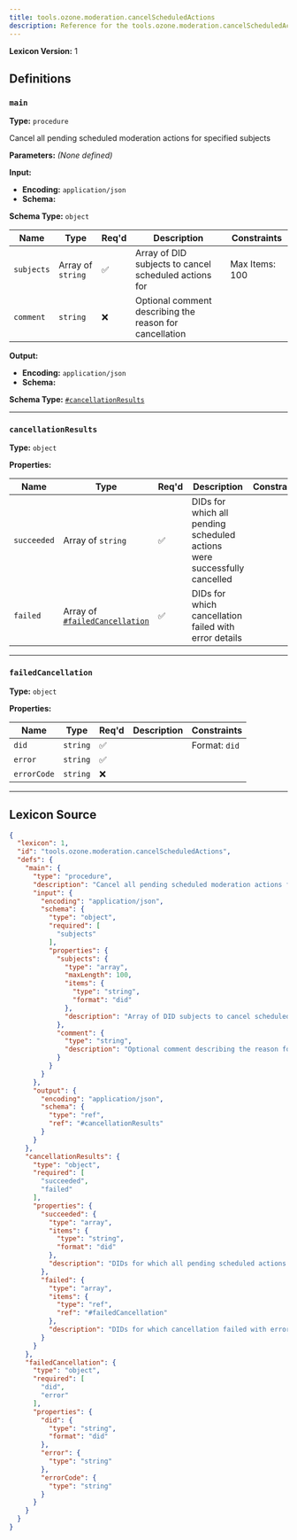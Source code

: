 ```yaml
---
title: tools.ozone.moderation.cancelScheduledActions
description: Reference for the tools.ozone.moderation.cancelScheduledActions lexicon
---
```

**Lexicon Version:** 1

## Definitions

<a name="main"></a>
### `main`

**Type:** `procedure`

Cancel all pending scheduled moderation actions for specified subjects

**Parameters:** _(None defined)_

**Input:**

- **Encoding:** `application/json`
- **Schema:**

**Schema Type:** `object`

| Name | Type | Req'd  | Description | Constraints |
|------|------|----------|-------------|-------------|
| `subjects` | Array of `string` | ✅  | Array of DID subjects to cancel scheduled actions for | Max Items: 100 |
| `comment` | `string` | ❌  | Optional comment describing the reason for cancellation |  |
**Output:**

- **Encoding:** `application/json`
- **Schema:**

**Schema Type:** [`#cancellationResults`](#cancellationresults)



---

<a name="cancellationresults"></a>
### `cancellationResults`

**Type:** `object`

**Properties:**

| Name | Type | Req'd  | Description | Constraints |
|------|------|----------|-------------|-------------|
| `succeeded` | Array of `string` | ✅  | DIDs for which all pending scheduled actions were successfully cancelled |  |
| `failed` | Array of [`#failedCancellation`](#failedcancellation) | ✅  | DIDs for which cancellation failed with error details |  |

---

<a name="failedcancellation"></a>
### `failedCancellation`

**Type:** `object`

**Properties:**

| Name | Type | Req'd  | Description | Constraints |
|------|------|----------|-------------|-------------|
| `did` | `string` | ✅  |  | Format: `did` |
| `error` | `string` | ✅  |  |  |
| `errorCode` | `string` | ❌  |  |  |

---

## Lexicon Source
```json
{
  "lexicon": 1,
  "id": "tools.ozone.moderation.cancelScheduledActions",
  "defs": {
    "main": {
      "type": "procedure",
      "description": "Cancel all pending scheduled moderation actions for specified subjects",
      "input": {
        "encoding": "application/json",
        "schema": {
          "type": "object",
          "required": [
            "subjects"
          ],
          "properties": {
            "subjects": {
              "type": "array",
              "maxLength": 100,
              "items": {
                "type": "string",
                "format": "did"
              },
              "description": "Array of DID subjects to cancel scheduled actions for"
            },
            "comment": {
              "type": "string",
              "description": "Optional comment describing the reason for cancellation"
            }
          }
        }
      },
      "output": {
        "encoding": "application/json",
        "schema": {
          "type": "ref",
          "ref": "#cancellationResults"
        }
      }
    },
    "cancellationResults": {
      "type": "object",
      "required": [
        "succeeded",
        "failed"
      ],
      "properties": {
        "succeeded": {
          "type": "array",
          "items": {
            "type": "string",
            "format": "did"
          },
          "description": "DIDs for which all pending scheduled actions were successfully cancelled"
        },
        "failed": {
          "type": "array",
          "items": {
            "type": "ref",
            "ref": "#failedCancellation"
          },
          "description": "DIDs for which cancellation failed with error details"
        }
      }
    },
    "failedCancellation": {
      "type": "object",
      "required": [
        "did",
        "error"
      ],
      "properties": {
        "did": {
          "type": "string",
          "format": "did"
        },
        "error": {
          "type": "string"
        },
        "errorCode": {
          "type": "string"
        }
      }
    }
  }
}
```

